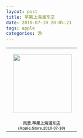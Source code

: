 ```yaml
---
layout: post
title: 苹果上海浦东店
date: 2010-07-10 20:05:21
tags: apple
categories: 游
---
```

<table style="width:194px;"><tr><td align="center" style="height:194px;background:url(https://picasaweb.google.com/s/c/transparent_album_background.gif) no-repeat left"><a href="https://picasaweb.google.com/100176428078475760122/AppleStore20100710?authuser=0&feat=embedwebsite"><img src="https://lh3.googleusercontent.com/-gQ_9s7FzKmQ/TV_xAEo449E/AAAAAAAAAHI/0BEfWI35OGI/s160-c/AppleStore20100710.jpg" width="160" height="160" style="margin:1px 0 0 4px;"></a></td></tr><tr><td style="text-align:center;font-family:arial,sans-serif;font-size:11px"><a href="https://picasaweb.google.com/100176428078475760122/AppleStore20100710?authuser=0&feat=embedwebsite" style="color:#4D4D4D;font-weight:bold;text-decoration:none;">风景.苹果上海浦东店(Apple.Store.2010-07-10)</a></td></tr></table>